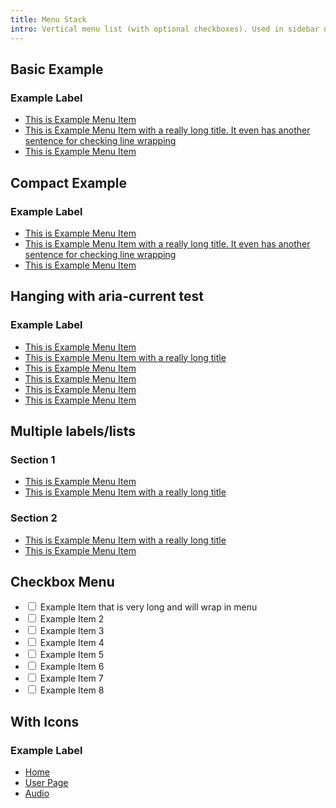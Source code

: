 ```yaml
---
title: Menu Stack
intro: Vertical menu list (with optional checkboxes). Used in sidebar nav, popover menus, etc
---
```


<h2 class="h2">Basic Example</h2>

<div class="menu-stack">
  <h3 class="menu-stack__label">Example Label</h3>
  <ul class="menu-stack__list">
    <li class="menu-stack__item">
      <a class="menu-stack__link" href="#" >This is Example Menu Item</a>
    </li>
    <li class="menu-stack__item">
      <a class="menu-stack__link is-active" href="#">This is Example Menu Item with a really long title. It even has another sentence for checking line wrapping</a>
    </li>
    <li class="menu-stack__item menu-stack__item--separator-before">
      <a class="menu-stack__link" href="#">This is Example Menu Item</a>
    </li>
  </ul>
</div>

<h2 class="h2">Compact Example</h2>

<div class="menu-stack menu-stack--compact">
  <h3 class="menu-stack__label">Example Label</h3>
  <ul class="menu-stack__list">
    <li class="menu-stack__item">
      <a class="menu-stack__link" href="#" >This is Example Menu Item</a>
    </li>
    <li class="menu-stack__item">
      <a class="menu-stack__link is-active" href="#">This is Example Menu Item with a really long title. It even has another sentence for checking line wrapping</a>
    </li>
    <li class="menu-stack__item menu-stack__item--separator-before">
      <a class="menu-stack__link" href="#">This is Example Menu Item</a>
    </li>
  </ul>
</div>

<h2 class="h2">Hanging with aria-current test</h2>

<div class="menu-stack menu-stack--hanging">
  <h3 class="menu-stack__label">Example Label</h3>
  <ul class="menu-stack__list">
    <li class="menu-stack__item">
      <a class="menu-stack__link" href="#" >This is Example Menu Item</a>
    </li>
    <li class="menu-stack__item">
      <a class="menu-stack__link" href="#" aria-current="page">This is Example Menu Item with a really long title</a>
    </li>
    <li class="menu-stack__item menu-stack__item--separator-before">
      <a class="menu-stack__link" href="#">This is Example Menu Item</a>
    </li>
    <li class="menu-stack__item">
      <a class="menu-stack__link" href="#">This is Example Menu Item</a>
    </li>
    <li class="menu-stack__item">
      <a class="menu-stack__link" href="#">This is Example Menu Item</a>
    </li>
    <li class="menu-stack__item">
      <a class="menu-stack__link" href="#">This is Example Menu Item</a>
    </li>
  </ul>
</div>

<h2 class="h2">Multiple labels/lists</h2>

<div class="menu-stack menu-stack--separated">
  <h3 class="menu-stack__label">Section 1</h3>
  <ul class="menu-stack__list">
    <li class="menu-stack__item">
      <a class="menu-stack__link is-active" href="#" >This is Example Menu Item</a>
    </li>
    <li class="menu-stack__item">
      <a class="menu-stack__link" href="#">This is Example Menu Item with a really long title</a>
    </li>
  </ul>
</div>
<div class="menu-stack menu-stack--hanging menu-stack--separated">
  <h3 class="menu-stack__label">Section 2</h3>
  <ul class="menu-stack__list">
    <li class="menu-stack__item">
      <a class="menu-stack__link" href="#">This is Example Menu Item with a really long title</a>
    </li>
    <li class="menu-stack__item">
      <a class="menu-stack__link" href="#">This is Example Menu Item</a>
    </li>
  </ul>
</div>



<h2 class="h2">Checkbox Menu</h2>

<div class="menu-stack form-theme">
  <ul class="menu-stack__list">
    <li class="menu-stack__item">
      <div class="menu-stack__selectable">
        <input type="checkbox" id="cb-1">
        <label for="cb-1"> Example Item that is very long and will wrap in menu </label>
      </div>
    </li>
    <li class="menu-stack__item">
      <div class="menu-stack__selectable">
        <input type="checkbox" id="cb-2">
        <label for="cb-2">Example Item 2</label>
      </div>
    </li>
    <li class="menu-stack__item menu-stack__item--separator-before">
      <div class="menu-stack__selectable">
        <input type="checkbox" id="cb-3">
        <label for="cb-3">Example Item 3</label>
      </div>
    </li>
    <li class="menu-stack__item">
      <div class="menu-stack__selectable">
        <input type="checkbox" id="cb-4">
        <label for="cb-4">Example Item 4</label>
      </div>
    </li>
    <li class="menu-stack__item">
      <div class="menu-stack__selectable">
        <input type="checkbox" id="cb-5">
        <label for="cb-5">Example Item 5</label>
      </div>
    </li>
    <li class="menu-stack__item">
      <div class="menu-stack__selectable">
        <input type="checkbox" id="cb-6">
        <label for="cb-6">Example Item 6</label>
      </div>
    </li>
    <li class="menu-stack__item">
      <div class="menu-stack__selectable">
        <input type="checkbox" id="cb-7">
        <label for="cb-7">Example Item 7</label>
      </div>
    </li>
    <li class="menu-stack__item">
      <div class="menu-stack__selectable">
        <input type="checkbox" id="cb-8">
        <label for="cb-8">Example Item 8</label>
      </div>
    </li>
  </ul>
</div>

<h2 class="h2">With Icons</h2>

<div class="menu-stack">
  <h3 class="menu-stack__label">Example Label</h3>
  <ul class="menu-stack__list">
    <li class="menu-stack__item">
      <a class="menu-stack__link" href="#" >
        <span class="menu-stack__link-icon fas fa-house" aria-hidden="true"></span>
        <span class="menu-stack__link-text">Home</span>
      </a>
    </li>
    <li class="menu-stack__item">
      <a class="menu-stack__link is-active" href="#" >
        <span class="menu-stack__link-icon fas fa-user" aria-hidden="true"></span>
        <span class="menu-stack__link-text">User Page</span>
      </a>
    </li>
    <li class="menu-stack__item">
      <a class="menu-stack__link" href="#" >
        <span class="menu-stack__link-icon fas fa-music" aria-hidden="true"></span>
        <span class="menu-stack__link-text">Audio</span>
      </a>
    </li>
  </ul>
</div>